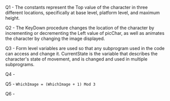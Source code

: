 Q1 - The constants represent the Top value of the character in three different locations, specifically at base level, platform level, and maximum height.

Q2 - The KeyDown procedure changes the location of the character by incrementing or decrementing the Left value of picChar, as well as animates the character by changing the image displayed.

Q3 - Form level variables are used so that any subprogram used in the code can access and change it. CurrentState is the variable that describes the character's state of movement, and is changed and used in multiple subprograms.

Q4 - 

Q5 - `WhichImage = (WhichImage + 1) Mod 3`

Q6 - 
